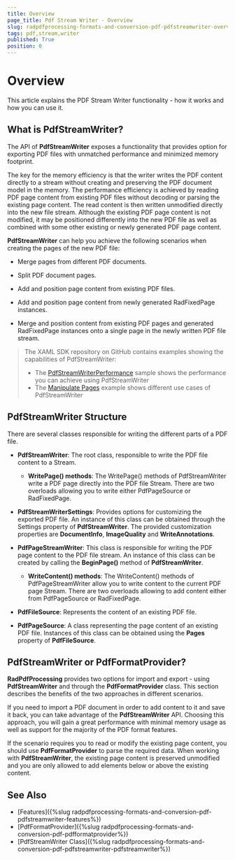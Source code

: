 ```yaml
---
title: Overview
page_title: Pdf Stream Writer - Overview
slug: radpdfprocessing-formats-and-conversion-pdf-pdfstreamwriter-overview
tags: pdf,stream,writer
published: True
position: 0
---
```


# Overview

This article explains the PDF Stream Writer functionality - how it works and how you can use it.


## What is PdfStreamWriter?

The API of __PdfStreamWriter__ exposes a functionality that provides option for exporting PDF files with unmatched performance and minimized memory footprint. 

The key for the memory efficiency is that the writer writes the PDF content directly to a stream without creating and preserving the PDF document model in the memory. The performance efficiency is achieved by reading PDF page content from existing PDF files without decoding or parsing the existing page content. The read content is then written unmodified directly into the new file stream. Although the existing PDF page content is not modified, it may be positioned differently into the new PDF file as well as combined with some other existing or newly generated PDF page content. 

__PdfStreamWriter__ can help you achieve the following scenarios when creating the pages of the new PDF file:

- Merge pages from different PDF documents.

- Split PDF document pages.

- Add and position page content from existing PDF files.

- Add and position page content from newly generated RadFixedPage instances.

- Merge and position content from existing PDF pages and generated RadFixedPage instances onto a single page in the newly written PDF file stream.

> The XAML SDK repository on GitHub contains examples showing the capabilities of PdfStreamWriter: 
> 
> - The [PdfStreamWriterPerformance](https://github.com/telerik/document-processing-sdk/tree/master/PdfProcessing/PdfStreamWriterPerformance) sample shows the performance you can achieve using PdfStreamWriter
> - The [Manipulate Pages](https://github.com/telerik/document-processing-sdk/tree/master/PdfProcessing/ManipulatePages) example shows different use cases of PdfStreamWriter

## PdfStreamWriter Structure

There are several classes responsible for writing the different parts of a PDF file.

* **PdfStreamWriter**: The root class, responsible to write the PDF file content to a Stream.

	* **WritePage() methods**: The WritePage() methods of PdfStreamWriter write a PDF page directly into the PDF file Stream. There are two overloads allowing you to write either PdfPageSource or RadFixedPage.
	
* **PdfStreamWriterSettings**: Provides options for customizing the exported PDF file. An instance of this class can be obtained through the Settings property of **PdfStreamWriter**. The provided customization properties are **DocumentInfo**, **ImageQuality** and **WriteAnnotations**.


* **PdfPageStreamWriter**: This class is responsible for writing the PDF page content to the PDF file stream. An instance of this class can be created by calling the **BeginPage()** method of **PdfStreamWriter**.

	* **WriteContent() methods**: The WriteContent() methods of PdfPageStreamWriter allow you to write content to the current PDF page Stream. There are two overloads allowing to add content either from PdfPageSource or RadFixedPage.

* **PdfFileSource**: Represents the content of an existing PDF file.

* **PdfPageSource**: A class representing the page content of an existing PDF file. Instances of this class can be obtained using the **Pages** property of **PdfFileSource**.


## PdfStreamWriter or PdfFormatProvider?

**RadPdfProcessing** provides two options for import and export - using **PdfStreamWriter** and through the **PdfFormatProvider** class. This section describes the benefits of the two approaches in different scenarios. 

If you need to import a PDF document in order to add content to it and save it back, you can take advantage of the **PdfStreamWriter** API. Choosing this approach, you will gain a great performance with minimal memory usage as well as support for the majority of the PDF format features. 


If the scenario requires you to read or modify the existing page content, you should use **PdfFormatProvider** to parse the required data. When working with **PdfStreamWriter**, the existing page content is preserved unmodified and you are only allowed to add elements below or above the existing content. 

## See Also

* [Features]({%slug radpdfprocessing-formats-and-conversion-pdf-pdfstreamwriter-features%})
* [PdfFormatProvider]({%slug radpdfprocessing-formats-and-conversion-pdf-pdfformatprovider%})
* [PdfStreamWriter Class]({%slug radpdfprocessing-formats-and-conversion-pdf-pdfstreamwriter-pdfstreamwriter%})
